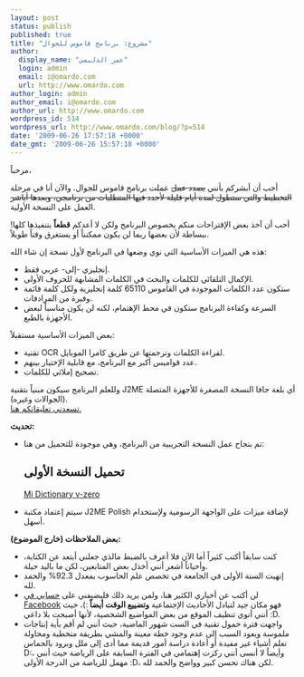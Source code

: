 ```yaml
---
layout: post
status: publish
published: true
title: "مشروع: برنامج قاموس للجوال"
author:
  display_name: "عمر الدليمي"
  login: admin
  email: i@omardo.com
  url: http://www.omardo.com
author_login: admin
author_email: i@omardo.com
author_url: http://www.omardo.com
wordpress_id: 514
wordpress_url: http://www.omardo.com/blog/?p=514
date: '2009-06-26 17:57:18 +0000'
date_gmt: '2009-06-26 15:57:18 +0000'
---
```

<p>مرحباً،</p>
<p>أحب أن أبشركم بأنني <span style="text-decoration: line-through;">بصدد عمل</span> عملت برنامج قاموس للجوال. والآن أنا في مرحلة <span style="text-decoration: line-through;">التخطيط والتي ستطول لمدة أيام قليلة لأحدد فيها المتطلبات من برنامجي، وبعدها أباشر</span> العمل على النسخة الأولية.</p>
<p>أحب أن آخذ بعض الإقتراحات منكم بخصوص البرنامج ولكن لا أعدكم <strong>قطعاً</strong> بتنفيذها كلها! ببساطة لأن بعضها ربما لن يكون ممكنناً أو يستغرق وقتاً طويلاً.</p>
<p>هذه هي الميزات الأساسية التي نوي وضعها في البرنامج لأول نسخة إن شاء الله:</p>
<ul>
<li>إنجليزي -إلى- عربي فقط.</li>
<li>الإكمال التلقائي للكلمات والبحث في الكلمات المشابهة للحروف الأولى.</li>
<li>ستكون عدد الكلمات الموجودة في القاموس 65110 كلمة إنجليزية ولكل كلمة قائمة وفيرة من المرادفات.</li>
<li>السرعة وكفاءة البرنامج ستكون في محط الإهتمام، لكنه لن يكون مناسباً لبعض الأجهزة بالطبع.</li>
</ul>
<p>بعض الميزات الأساسية مستقبلاً:</p>
<ul>
<li>تقنية OCR لقراءة الكلمات وترجمتها عن طريق كامرا الموبايل.</li>
<li>عدد قواميس أكبر مع البرنامج، مع قابلية الإختيار بينهم.</li>
<li>تصحيح إملائي للكلمات.</li>
</ul>
<p>وللعلم البرنامج سيكون مبنياً بتقنية J2ME أي بلغة جافا النسخة المصغرة للأجهزة المتصلة (الجوالات وغيره).<br />
<a href="http://www.omardo.com/blog/archives/514#respond">تسعدني تعليقاتكم هنا.</a><!--more--></p>
<p><strong>تحديث: </strong></p>
<ul>
<li>تم بنجاح عمل النسخة التجريبية من البرنامج، وهي موجودة للتحميل من هنا:<br />
<h2>تحميل النسخة الأولى</h2>
<p><a href="http://www.omardo.com/blog/wp-content/uploads/midictionary.jar">Mi Dictionary v-zero</a></li>
<li>سيتم إعتماد مكتبة J2ME Polish لإضافة ميزات على الواجهة الرسومية ولإستخدام أسهل.</li>
</ul>
<p><strong>بعض الملاحظات (خارج الموضوع):</strong></p>
<ul>
<li>كنت سابقاً أكتب كثيراً أما الآن فلا أعرف بالضبط مالذي جعلني أبتعد عن الكتابة، وأحياناً أشعر أنني أخذل بعض المتابعين، لكن ما باليد حيلة.</li>
<li>إنهيت السنة الأولى في الجامعة في تخصص علم الحاسوب بمعدل 92.3% والحمد لله.</li>
<li>لن أكتب عن أخباري الكثير هنا، ولمن يريد ذلك فليضيفني على <a href="http://www.facebook.com/omar.dolaimy">حسابي في Facebook</a> فهو مكان جيد لتبادل الأحاديث الإجتماعية <strong>وتضييع الوقت أيضاً </strong>:)، حيث أنني أنوي تنظيف الموقع من بعض المواضيع الشخصية، لأنها أصبحت بلا داعي :D.</li>
<li>واجهت فترة خمول تقنية في الست شهور الماضية، حيث أنني لم أقم بأية إنتاجات ملموسة ويعود السبب إلى عدم وجود خطة معينة والمشي بطريقة متخطبة ومحاولة تعلم أشياء غير مفيدة أو أعادة دراسة أمور قديمة مما أدى إلى ملل وبرود بالحماس D:، وأيضاً لا أنسى أنني ركزت إهتمامي في الفترة السابقة على الرياضة حيث أنني مهمل للرياضة من الدرجة الأولى :D، لكن هناك تحسن كبير وواضح والحمد لله.</li>
</ul>
